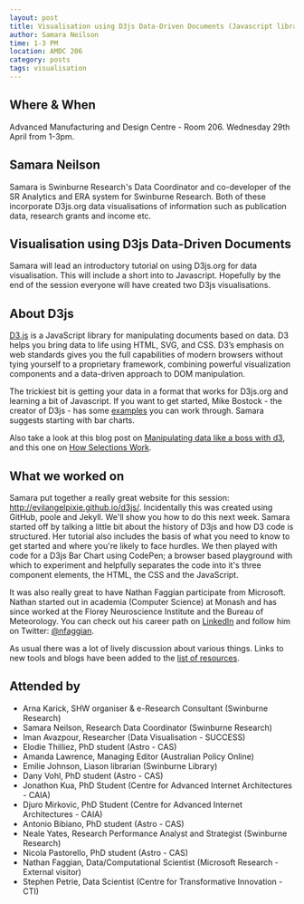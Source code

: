 ```yaml
---
layout: post
title: Visualisation using D3js Data-Driven Documents (Javascript library)
author: Samara Neilson
time: 1-3 PM
location: AMDC 206
category: posts
tags: visualisation
---
```


## Where & When

Advanced Manufacturing and Design Centre - Room 206. Wednesday 29th April from 1-3pm.

## Samara Neilson

Samara is Swinburne Research's Data Coordinator and co-developer of the SR Analytics and ERA system for Swinburne Research. Both of these incorporate D3js.org data visualisations of information such as publication data, research grants and income etc. 

## Visualisation using D3js Data-Driven Documents 

Samara will lead an introductory tutorial on using D3js.org for data visualisation. This will include a short into to Javascript. Hopefully by the end of the session everyone will have created two D3js visualisations.

## About D3js

<a href="http://d3js.org">D3.js</a> is a JavaScript library for manipulating documents based on data. D3 helps you bring data to life using HTML, SVG, and CSS. D3’s emphasis on web standards gives you the full capabilities of modern browsers without tying yourself to a proprietary framework, combining powerful visualization components and a data-driven approach to DOM manipulation. 

The trickiest bit is getting your data in a format that works for D3js.org and learning a bit of Javascript. If you want to get started, Mike Bostock - the creator of D3js - has some  <a href="http://bl.ocks.org/mbostock">examples</a> you can work through. Samara suggests starting with bar charts.

Also take a look at this blog post on <a href="http://www.jeromecukier.net/blog/2012/,05/28/manipulating-data-like-a-boss-with-d3/"> Manipulating data like a boss with d3</a>, and this one on <a href="http://bost.ocks.org/mike/selection/">How Selections Work</a>.

## What we worked on

Samara put together a really great website for this session: <a href="http://evilangelpixie.github.io/d3js/"> http://evilangelpixie.github.io/d3js/</a>. Incidentally this was created using GitHub, poole and Jekyll. We'll show you how to do this next week. Samara started off by talking a little bit about the history of D3js and how D3 code is structured. Her tutorial also includes the basis of what you need to know to get started and where you're likely to face hurdles. We then played with code for a D3js Bar Chart using CodePen; a browser based playground with which to experiment and helpfully separates the code into it's three component elements, the HTML, the CSS and the JavaScript. 

It was also really great to have Nathan Faggian participate from  Microsoft. Nathan started out in academia (Computer Science) at Monash and has since worked at the Florey Neuroscience Institute and the Bureau of Meteorology.  You can check out his career path on <a href="https://au.linkedin.com/in/nfaggian">LinkedIn</a> and follow him on Twitter: <a href="https://twitter.com/nfaggian">@nfaggian</a>.

As usual there was a lot of lively discussion about various things. Links to new tools and blogs have been added to the <a href="http://thehackerwithin.github.io/swinburne/links.html">list of resources</a>. 


## Attended by

<ul>
<li>Arna Karick, SHW organiser &amp; e-Research Consultant (Swinburne Research)</li>
<li>Samara Neilson, Research Data Coordinator (Swinburne Research)</li>
<li>Iman Avazpour, Researcher (Data Visualisation - SUCCESS)</li>
<li>Elodie Thilliez, PhD student (Astro - CAS)</li>
<li>Amanda Lawrence, Managing Editor (Australian Policy Online)</li>
<li>Emilie Johnson, Liason librarian (Swinburne Library)</li>
<li>Dany Vohl, PhD student (Astro - CAS)</li>
<li>Jonathon Kua, PhD Student (Centre for Advanced Internet Architectures - CAIA)</li>
<li>Djuro Mirkovic, PhD Student (Centre for Advanced Internet Architectures - CAIA)</li>
<li>Antonio Bibiano, PhD student (Astro - CAS)</li>
<li>Neale Yates, Research Performance Analyst and Strategist (Swinburne Research)</li>
<li>Nicola Pastorello, PhD student (Astro - CAS)</li>
<li>Nathan Faggian, Data/Computational Scientist (Microsoft Research - External visitor)</li>
<li>Stephen Petrie, Data Scientist (Centre for Transformative Innovation - CTI)</li>
</ul>


